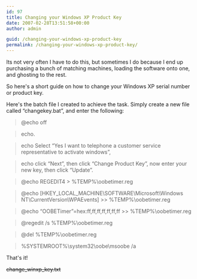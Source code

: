 ```yaml
---
id: 97
title: Changing your Windows XP Product Key
date: 2007-02-28T13:51:58+00:00
author: admin

guid: /changing-your-windows-xp-product-key
permalink: /changing-your-windows-xp-product-key/
---
```

<p class="lead">
  Its not very often I have to do this, but sometimes I do because I end up purchasing a bunch of matching machines, loading the software onto one, and ghosting to the rest.
</p>

So here's a short guide on how to change your Windows XP serial number or product key.

Here's the batch file I created to achieve the task. Simply create a new file called &#8220;changekey.bat&#8221;, and enter the following:

> @echo off
  
> echo.
  
> echo Select &#8220;Yes I want to telephone a customer service representative to activate windows&#8221;,
  
> echo click &#8220;Next&#8221;, then click &#8220;Change Product Key&#8221;, now enter your new key, then click &#8220;Update&#8221;.
  
> @echo REGEDIT4 > %TEMP%\oobetimer.reg
  
> @echo [HKEY\_LOCAL\_MACHINE\SOFTWARE\Microsoft\Windows NT\CurrentVersion\WPAEvents] >> %TEMP%\oobetimer.reg
  
> @echo &#8220;OOBETimer&#8221;=hex:ff,ff,ff,ff,ff,ff,ff >> %TEMP%\oobetimer.reg
  
> @regedit /s %TEMP%\oobetimer.reg
  
> @del %TEMP%\oobetimer.reg
  
> %SYSTEMROOT%\system32\oobe\msoobe /a

That's it!

<span style="text-decoration: line-through;">change_winxp_key.txt</span>